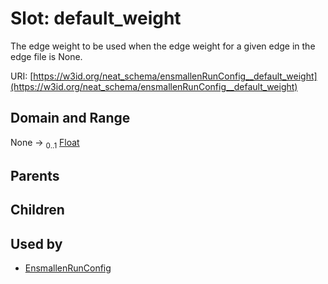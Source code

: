 
# Slot: default_weight


The edge weight to be used when the edge weight for a given edge in the edge file is None.

URI: [https://w3id.org/neat_schema/ensmallenRunConfig__default_weight](https://w3id.org/neat_schema/ensmallenRunConfig__default_weight)


## Domain and Range

None &#8594;  <sub>0..1</sub> [Float](types/Float.md)

## Parents


## Children


## Used by

 * [EnsmallenRunConfig](EnsmallenRunConfig.md)
